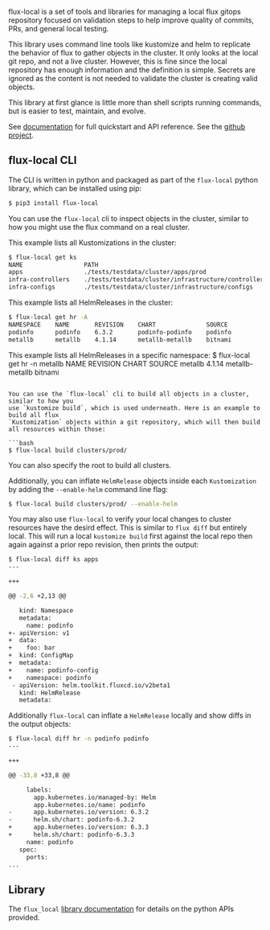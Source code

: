 flux-local is a set of tools and libraries for managing a local flux gitops repository focused on validation steps to help improve quality of commits, PRs, and general local testing.

This library uses command line tools like kustomize and helm to replicate the behavior of
flux to gather objects in the cluster. It only looks at the local git repo, and not a live
cluster. However, this is fine since the local repository has enough information and the
definition is simple. Secrets are ignored as the content is not needed to validate the
cluster is creating valid objects.

This library at first glance is little more than shell scripts running commands, but is easier
to test, maintain, and evolve.

See [documentation](https://allenporter.github.io/flux-local/) for full quickstart and API reference.
See the [github project](https://github.com/allenporter/flux-local).

## flux-local CLI

The CLI is written in python and packaged as part of the `flux-local` python library, which can be installed using pip:

```bash
$ pip3 install flux-local
```

You can use the `flux-local` cli to inspect objects in the cluster, similar to how you might
use the flux command on a real cluster.

This example lists all Kustomizations in the cluster:
```bash
$ flux-local get ks
NAME                 PATH                                                   HELMREPOS    RELEASES
apps                 ./tests/testdata/cluster/apps/prod                     0            0
infra-controllers    ./tests/testdata/cluster/infrastructure/controllers    0            0
infra-configs        ./tests/testdata/cluster/infrastructure/configs        2            0
```

This example lists all HelmReleases in the cluster:
```bash
$ flux-local get hr -A
NAMESPACE    NAME       REVISION    CHART              SOURCE
podinfo      podinfo    6.3.2       podinfo-podinfo    podinfo
metallb      metallb    4.1.14      metallb-metallb    bitnami
```

This example lists all HelmReleases in a specific namespace:
$ flux-local get hr -n metallb
NAME       REVISION    CHART              SOURCE
metallb    4.1.14      metallb-metallb    bitnami
```

You can use the `flux-local` cli to build all objects in a cluster, similar to how you
use `kustomize build`, which is used underneath. Here is an example to build all flux
`Kustomization` objects within a git repository, which will then build all resources within those:

```bash
$ flux-local build clusters/prod/
```

You can also specify the root to build all clusters.

Additionally, you can inflate `HelmRelease` objects inside each `Kustomization` by adding
the `--enable-helm` command line flag:

```bash
$ flux-local build clusters/prod/ --enable-helm
```

You may also use `flux-local` to verify your local changes to cluster resources have the desird
effect. This is similar to `flux diff` but entirely local. This will run a local `kustomize build`
first against the local repo then again against a prior repo revision, then prints the output:
```bash
$ flux-local diff ks apps
---

+++

@@ -2,6 +2,13 @@

   kind: Namespace
   metadata:
     name: podinfo
+- apiVersion: v1
+  data:
+    foo: bar
+  kind: ConfigMap
+  metadata:
+    name: podinfo-config
+    namespace: podinfo
 - apiVersion: helm.toolkit.fluxcd.io/v2beta1
   kind: HelmRelease
   metadata:

```

Additionally `flux-local` can inflate a `HelmRelease` locally and show diffs in the output
objects:

```bash
$ flux-local diff hr -n podinfo podinfo
---

+++

@@ -33,8 +33,8 @@

     labels:
       app.kubernetes.io/managed-by: Helm
       app.kubernetes.io/name: podinfo
-      app.kubernetes.io/version: 6.3.2
-      helm.sh/chart: podinfo-6.3.2
+      app.kubernetes.io/version: 6.3.3
+      helm.sh/chart: podinfo-6.3.3
     name: podinfo
   spec:
     ports:
...
```

## Library

The `flux_local` [library documentation](https://allenporter.github.io/flux-local/) for details
on the python APIs provided.
